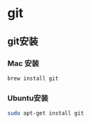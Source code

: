 # git
## git安装
### Mac 安装
```bash
brew install git
```
### Ubuntu安装
```bash
sudo apt-get install git
```
